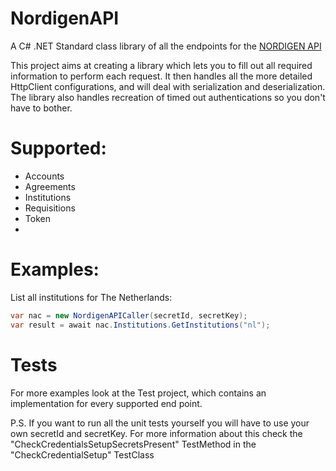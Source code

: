 

# NordigenAPI
A C# .NET Standard class library of all the endpoints for the [NORDIGEN API](https://nordigen.com/en/account_information_documenation/api-documention/overview/)

This project aims at creating a library which lets you to fill out all required information to perform each request.
It then handles all the more detailed HttpClient configurations, and will deal with serialization and deserialization.
The library also handles recreation of timed out authentications so you don't have to bother.

# Supported:
 - Accounts
 - Agreements
 - Institutions
 - Requisitions
 - Token
 - 
# Examples:

List all institutions for The Netherlands:
```cs
var nac = new NordigenAPICaller(secretId, secretKey);
var result = await nac.Institutions.GetInstitutions("nl");
```

# Tests

For more examples look at the Test project, which contains an implementation for every supported end point.

P.S.
If you want to run all the unit tests yourself you will have to use your own secretId and secretKey.
For more information about this check the "CheckCredentialsSetupSecretsPresent" TestMethod in the "CheckCredentialSetup" TestClass
